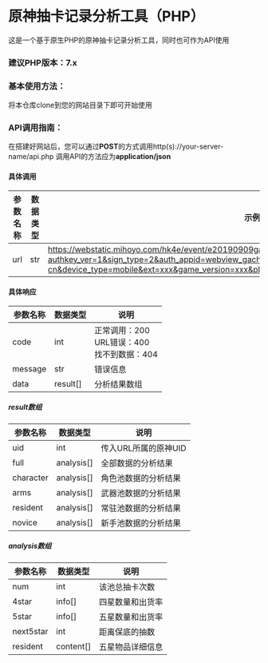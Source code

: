 # 原神抽卡记录分析工具（PHP）
这是一个基于原生PHP的原神抽卡记录分析工具，同时也可作为API使用
### 建议PHP版本：7.x
### 基本使用方法：
将本仓库clone到您的网站目录下即可开始使用
### API调用指南：
在搭建好网站后，您可以通过**POST**的方式调用http(s)://your-server-name/api.php
调用API的方法应为**application/json**
#### 具体调用
| 参数名称 | 数据类型 | 示例 |
| ------ | ------ | ------ |
| url | str | https://webstatic.mihoyo.com/hk4e/event/e20190909gacha/index.html?authkey_ver=1&sign_type=2&auth_appid=webview_gacha&init_type=301&gacha_id=xxx&lang=zh-cn&device_type=mobile&ext=xxx&game_version=xxx&plat_type=xxx&authkey=xxx&game_biz=hk4e_cn#/log |
#### 具体响应
| 参数名称 | 数据类型 | 说明 |
| ------ | ------ | ------ |
| code | int | 正常调用：200<br>URL错误：400<br>找不到数据：404 |
| message | str | 错误信息 |
| data | result[] | 分析结果数组 |
##### result数组
| 参数名称 | 数据类型 | 说明 |
| ------ | ------ | ------ |
| uid | int | 传入URL所属的原神UID |
| full | analysis[] | 全部数据的分析结果 |
| character | analysis[] | 角色池数据的分析结果 |
| arms | analysis[] | 武器池数据的分析结果 |
| resident | analysis[] | 常驻池数据的分析结果 |
| novice | analysis[] | 新手池数据的分析结果 |
##### analysis数组
| 参数名称 | 数据类型 | 说明 |
| ------ | ------ | ------ |
| num | int | 该池总抽卡次数 |
| 4star | info[] | 四星数量和出货率 |
| 5star | info[] | 五星数量和出货率 |
| next5star | int | 距离保底的抽数 |
| resident | content[] | 五星物品详细信息 |
